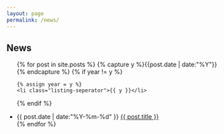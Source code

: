 ```yaml
---
layout: page
permalink: /news/
---
```


## News

<ul class="listing">
{% for post in site.posts %}
  {% capture y %}{{post.date | date:"%Y"}}{% endcapture %}
  {% if year != y %}

    {% assign year = y %}
    <li class="listing-seperator">{{ y }}</li>
  {% endif %}
  <li class="listing-item">
    <time datetime="{{ post.date | date:"%Y-%m-%d" }}">{{ post.date | date:"%Y-%m-%d" }}</time>
    <a href="{{ post.url | prepend: site.baseurl }}" title="{{ post.title }}">{{ post.title }}</a>
  </li>
{% endfor %}
</ul>
